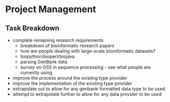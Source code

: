 # Project Management

## Task Breakdown

- complete remaining research requirements
  - breakdown of bioinformatic research papers
  - how are people dealing with large-scale bioinformatic datasets?
  - biopython/bioperl/biojava
  - parsing GenBank data
  - survey on OSS in sequence processing - see what people are currently using
- improve the process around the existing type provider
- improve the implementation of the existing type provider
- extrapolate out to allow for any genbank-formatted data type to be used
- attempt to extrapolate further to allow for any data provider to be used
